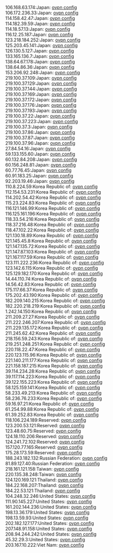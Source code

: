 106.168.63.174:Japan: [ovpn config](vpn/106_168_63_174.ovpn)  
106.172.236.33:Japan: [ovpn config](vpn/106_172_236_33.ovpn)  
114.158.42.47:Japan: [ovpn config](vpn/114_158_42_47.ovpn)  
114.182.39.59:Japan: [ovpn config](vpn/114_182_39_59.ovpn)  
114.18.57.13:Japan: [ovpn config](vpn/114_18_57_13.ovpn)  
116.12.25.187:Japan: [ovpn config](vpn/116_12_25_187.ovpn)  
123.218.184.252:Japan: [ovpn config](vpn/123_218_184_252.ovpn)  
125.203.45.141:Japan: [ovpn config](vpn/125_203_45_141.ovpn)  
126.130.5.127:Japan: [ovpn config](vpn/126_130_5_127.ovpn)  
133.165.136.7:Japan: [ovpn config](vpn/133_165_136_7.ovpn)  
138.64.67.178:Japan: [ovpn config](vpn/138_64_67_178.ovpn)  
138.64.86.36:Japan: [ovpn config](vpn/138_64_86_36.ovpn)  
153.206.92.248:Japan: [ovpn config](vpn/153_206_92_248.ovpn)  
219.100.37.109:Japan: [ovpn config](vpn/219_100_37_109.ovpn)  
219.100.37.129:Japan: [ovpn config](vpn/219_100_37_129.ovpn)  
219.100.37.144:Japan: [ovpn config](vpn/219_100_37_144.ovpn)  
219.100.37.169:Japan: [ovpn config](vpn/219_100_37_169.ovpn)  
219.100.37.172:Japan: [ovpn config](vpn/219_100_37_172.ovpn)  
219.100.37.176:Japan: [ovpn config](vpn/219_100_37_176.ovpn)  
219.100.37.193:Japan: [ovpn config](vpn/219_100_37_193.ovpn)  
219.100.37.22:Japan: [ovpn config](vpn/219_100_37_22.ovpn)  
219.100.37.223:Japan: [ovpn config](vpn/219_100_37_223.ovpn)  
219.100.37.3:Japan: [ovpn config](vpn/219_100_37_3.ovpn)  
219.100.37.86:Japan: [ovpn config](vpn/219_100_37_86.ovpn)  
219.100.37.87:Japan: [ovpn config](vpn/219_100_37_87.ovpn)  
219.100.37.96:Japan: [ovpn config](vpn/219_100_37_96.ovpn)  
27.84.54.16:Japan: [ovpn config](vpn/27_84_54_16.ovpn)  
59.133.155.60:Japan: [ovpn config](vpn/59_133_155_60.ovpn)  
60.132.84.208:Japan: [ovpn config](vpn/60_132_84_208.ovpn)  
60.156.248.81:Japan: [ovpn config](vpn/60_156_248_81.ovpn)  
60.77.76.45:Japan: [ovpn config](vpn/60_77_76_45.ovpn)  
60.91.183.25:Japan: [ovpn config](vpn/60_91_183_25.ovpn)  
92.203.19.46:Japan: [ovpn config](vpn/92_203_19_46.ovpn)  
110.8.224.59:Korea Republic of: [ovpn config](vpn/110_8_224_59.ovpn)  
112.154.53.231:Korea Republic of: [ovpn config](vpn/112_154_53_231.ovpn)  
114.202.54.42:Korea Republic of: [ovpn config](vpn/114_202_54_42.ovpn)  
115.23.224.83:Korea Republic of: [ovpn config](vpn/115_23_224_83.ovpn)  
116.121.146.99:Korea Republic of: [ovpn config](vpn/116_121_146_99.ovpn)  
116.125.161.196:Korea Republic of: [ovpn config](vpn/116_125_161_196.ovpn)  
118.33.54.216:Korea Republic of: [ovpn config](vpn/118_33_54_216.ovpn)  
118.37.216.48:Korea Republic of: [ovpn config](vpn/118_37_216_48.ovpn)  
118.47.102.22:Korea Republic of: [ovpn config](vpn/118_47_102_22.ovpn)  
121.130.18.89:Korea Republic of: [ovpn config](vpn/121_130_18_89.ovpn)  
121.145.45.8:Korea Republic of: [ovpn config](vpn/121_145_45_8.ovpn)  
121.147.135.72:Korea Republic of: [ovpn config](vpn/121_147_135_72.ovpn)  
121.147.87.103:Korea Republic of: [ovpn config](vpn/121_147_87_103.ovpn)  
121.167.117.59:Korea Republic of: [ovpn config](vpn/121_167_117_59.ovpn)  
123.111.222.236:Korea Republic of: [ovpn config](vpn/123_111_222_236.ovpn)  
123.142.6.115:Korea Republic of: [ovpn config](vpn/123_142_6_115.ovpn)  
125.129.182.170:Korea Republic of: [ovpn config](vpn/125_129_182_170.ovpn)  
14.44.110.74:Korea Republic of: [ovpn config](vpn/14_44_110_74.ovpn)  
14.56.42.83:Korea Republic of: [ovpn config](vpn/14_56_42_83.ovpn)  
175.117.66.37:Korea Republic of: [ovpn config](vpn/175_117_66_37.ovpn)  
175.202.43.190:Korea Republic of: [ovpn config](vpn/175_202_43_190.ovpn)  
182.209.140.215:Korea Republic of: [ovpn config](vpn/182_209_140_215.ovpn)  
182.220.218.219:Korea Republic of: [ovpn config](vpn/182_220_218_219.ovpn)  
1.242.14.150:Korea Republic of: [ovpn config](vpn/1_242_14_150.ovpn)  
211.209.27.27:Korea Republic of: [ovpn config](vpn/211_209_27_27.ovpn)  
211.222.246.207:Korea Republic of: [ovpn config](vpn/211_222_246_207.ovpn)  
211.229.135.172:Korea Republic of: [ovpn config](vpn/211_229_135_172.ovpn)  
211.245.62.42:Korea Republic of: [ovpn config](vpn/211_245_62_42.ovpn)  
218.156.59.243:Korea Republic of: [ovpn config](vpn/218_156_59_243.ovpn)  
219.251.248.251:Korea Republic of: [ovpn config](vpn/219_251_248_251.ovpn)  
220.118.22.47:Korea Republic of: [ovpn config](vpn/220_118_22_47.ovpn)  
220.123.115.96:Korea Republic of: [ovpn config](vpn/220_123_115_96.ovpn)  
221.140.211.177:Korea Republic of: [ovpn config](vpn/221_140_211_177.ovpn)  
221.158.187.215:Korea Republic of: [ovpn config](vpn/221_158_187_215.ovpn)  
39.114.234.28:Korea Republic of: [ovpn config](vpn/39_114_234_28.ovpn)  
39.117.114.223:Korea Republic of: [ovpn config](vpn/39_117_114_223.ovpn)  
39.122.155.223:Korea Republic of: [ovpn config](vpn/39_122_155_223.ovpn)  
58.125.159.141:Korea Republic of: [ovpn config](vpn/58_125_159_141.ovpn)  
58.233.49.213:Korea Republic of: [ovpn config](vpn/58_233_49_213.ovpn)  
58.236.76.233:Korea Republic of: [ovpn config](vpn/58_236_76_233.ovpn)  
59.16.97.21:Korea Republic of: [ovpn config](vpn/59_16_97_21.ovpn)  
61.254.99.88:Korea Republic of: [ovpn config](vpn/61_254_99_88.ovpn)  
61.39.252.83:Korea Republic of: [ovpn config](vpn/61_39_252_83.ovpn)  
118.106.224.189:Reserved: [ovpn config](vpn/118_106_224_189.ovpn)  
123.200.53.121:Reserved: [ovpn config](vpn/123_200_53_121.ovpn)  
123.48.60.75:Reserved: [ovpn config](vpn/123_48_60_75.ovpn)  
124.18.110.206:Reserved: [ovpn config](vpn/124_18_110_206.ovpn)  
124.241.72.102:Reserved: [ovpn config](vpn/124_241_72_102.ovpn)  
157.120.77.165:Reserved: [ovpn config](vpn/157_120_77_165.ovpn)  
175.28.173.59:Reserved: [ovpn config](vpn/175_28_173_59.ovpn)  
188.243.182.132:Russian Federation: [ovpn config](vpn/188_243_182_132.ovpn)  
81.89.127.40:Russian Federation: [ovpn config](vpn/81_89_127_40.ovpn)  
218.161.121.158:Taiwan: [ovpn config](vpn/218_161_121_158.ovpn)  
220.135.38.248:Taiwan: [ovpn config](vpn/220_135_38_248.ovpn)  
124.120.169.121:Thailand: [ovpn config](vpn/124_120_169_121.ovpn)  
184.22.168.207:Thailand: [ovpn config](vpn/184_22_168_207.ovpn)  
184.22.53.121:Thailand: [ovpn config](vpn/184_22_53_121.ovpn)  
104.248.32.246:United States: [ovpn config](vpn/104_248_32_246.ovpn)  
111.90.145.227:United States: [ovpn config](vpn/111_90_145_227.ovpn)  
161.202.144.236:United States: [ovpn config](vpn/161_202_144_236.ovpn)  
198.13.36.179:United States: [ovpn config](vpn/198_13_36_179.ovpn)  
198.13.59.93:United States: [ovpn config](vpn/198_13_59_93.ovpn)  
202.182.127.177:United States: [ovpn config](vpn/202_182_127_177.ovpn)  
207.148.91.158:United States: [ovpn config](vpn/207_148_91_158.ovpn)  
208.94.244.242:United States: [ovpn config](vpn/208_94_244_242.ovpn)  
45.32.29.3:United States: [ovpn config](vpn/45_32_29_3.ovpn)  
203.167.10.222:Viet Nam: [ovpn config](vpn/203_167_10_222.ovpn)  
